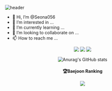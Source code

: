 ![header](https://capsule-render.vercel.app/api?type=rounded&color=gradient&height=300&section=header&text=Kim%20Seona&fontSize=90&theme=gruvbox_light)


- 👋 Hi, I’m @Seona056
- 👀 I’m interested in ...
- 🌱 I’m currently learning ...
- 💞️ I’m looking to collaborate on ...
- 📫 How to reach me ...

<!---
Seona056/Seona056 is a ✨ special ✨ repository because its `README.md` (this file) appears on your GitHub profile.
You can click the Preview link to take a look at your changes.
--->


<div align="center">
	<!-- <a href="링크" target="_blank"> 👉 target 옵션 _blank는 새 창으로 열기, _self는 현재 창에서 열기 -->
	<a href="https://lovely-sand-5da.notion.site/431306285c1b4089988411fdff939a65" target="_blank"><img src="https://img.shields.io/badge/Notion-000000?style=flat&logo=Notion&logoColor=white" /></a>
	<img src="https://img.shields.io/badge/HTML5-E34F26?style=flat&logo=HTML5&logoColor=white" />
	<img src="https://img.shields.io/badge/CSS3-1572B6?style=flat&logo=CSS3&logoColor=white" />
</div>



<div align=center>

![Anurag's GitHub stats](https://github-readme-stats.vercel.app/api?username=Seona056&show_icons=true&theme=gruvbox_light)

  
  <h4> 🏆Baejoon Ranking </h4>

[![](http://mazassumnida.wtf/api/v2/generate_badge?boj=pinotnoir056)](https://solved.ac)
  
</div>
